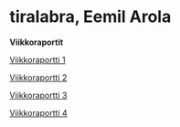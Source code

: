 # tiralabra, Eemil Arola

**Viikkoraportit**

[Viikkoraportti 1](https://github.com/arolaeemil/tiralabra/blob/main/dokumentaatio/Viikkoraportti_1.md)

[Viikkoraportti 2](https://github.com/arolaeemil/tiralabra/blob/main/dokumentaatio/Viikkoraportti_2.md)

[Viikkoraportti 3](https://github.com/arolaeemil/tiralabra/blob/main/dokumentaatio/Viikkoraportti_3.md)

[Viikkoraportti 4](https://github.com/arolaeemil/tiralabra/blob/main/dokumentaatio/Viikkoraportti_4.md)

